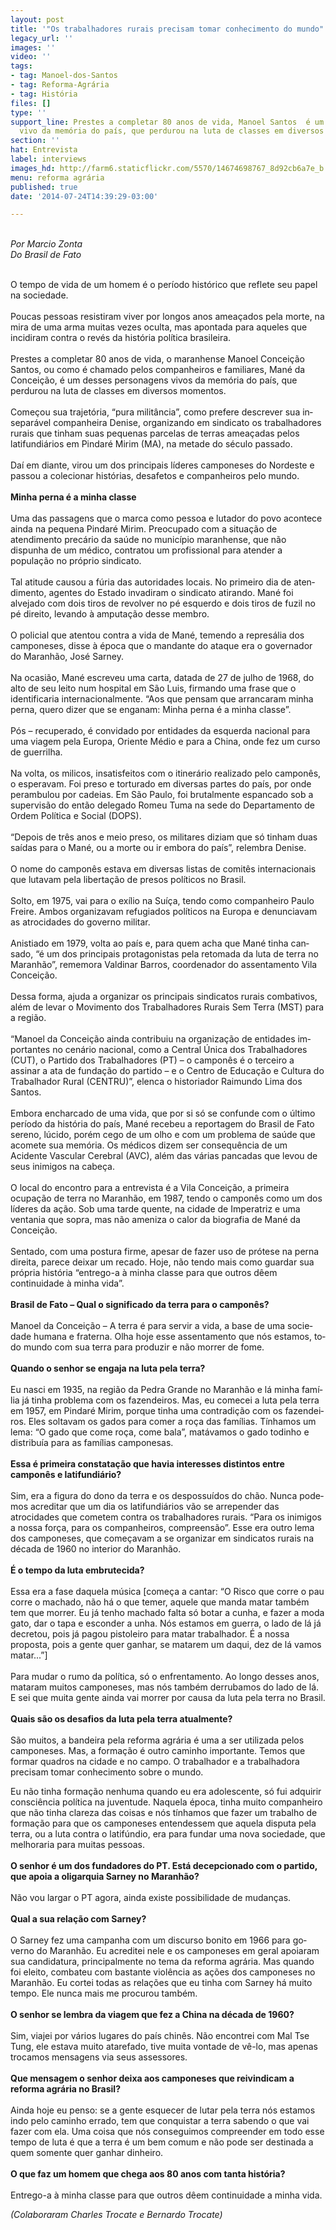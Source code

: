 ```yaml
---
layout: post
title: '"Os trabalhadores rurais precisam tomar conhecimento do mundo"'
legacy_url: ''
images: ''
video: ''
tags:
- tag: Manoel-dos-Santos
- tag: Reforma-Agrária
- tag: História
files: []
type: ''
support_line: Prestes a completar 80 anos de vida, Manoel San­tos  é um personagem
  vivo da memória do país, que perdurou na luta de classes em diversos momentos.
section: ''
hat: Entrevista
label: interviews
images_hd: http://farm6.staticflickr.com/5570/14674698767_8d92cb6a7e_b.jpg
menu: reforma agrária
published: true
date: '2014-07-24T14:39:29-03:00'

---
```

<p><br />
<em>Por Marcio Zonta<br />
Do&nbsp;Brasil de Fato</em></p>

<p><br />
O tempo de vida de um homem &eacute; o per&iacute;odo hist&oacute;rico que reflete seu papel na sociedade.<br />
<br />
Poucas pessoas resistiram viver por longos anos amea&ccedil;ados pela morte, na mira de uma arma muitas vezes oculta, mas apontada para aqueles que incidi&shy;ram contra o rev&eacute;s da hist&oacute;ria pol&iacute;tica brasileira.<br />
<br />
Prestes a completar 80 anos de vida, o maranhense Manoel Concei&ccedil;&atilde;o San&shy;tos, ou como &eacute; chamado pelos compa&shy;nheiros e familiares, Man&eacute; da Concei&shy;&ccedil;&atilde;o, &eacute; um desses personagens vivos da mem&oacute;ria do pa&iacute;s, que perdurou na luta de classes em diversos momentos.<br />
<br />
Come&ccedil;ou sua trajet&oacute;ria, &ldquo;pura mili&shy;t&acirc;ncia&rdquo;, como prefere descrever sua in&shy;separ&aacute;vel companheira Denise, orga&shy;nizando em sindicato os trabalhadores rurais que tinham suas pequenas parce&shy;las de terras amea&ccedil;adas pelos latifundi&shy;&aacute;rios em Pindar&eacute; Mirim (MA), na meta&shy;de do s&eacute;culo passado.<br />
<br />
Da&iacute; em diante, virou um dos princi&shy;pais l&iacute;deres camponeses do Nordeste e passou a colecionar hist&oacute;rias, desafetos e companheiros pelo mundo.<br />
<br />
<strong>Minha perna &eacute; a minha classe</strong><br />
<br />
Uma das passagens que o marca como pessoa e lutador do povo acontece ainda na pequena Pindar&eacute; Mirim. Preocupado com a situa&ccedil;&atilde;o de atendimento prec&aacute;&shy;rio da sa&uacute;de no munic&iacute;pio maranhense, que n&atilde;o dispunha de um m&eacute;dico, con&shy;tratou um profissional para atender a popula&ccedil;&atilde;o no pr&oacute;prio sindicato.<br />
<br />
Tal atitude causou a f&uacute;ria das autori&shy;dades locais. No primeiro dia de aten&shy;dimento, agentes do Estado invadiram o sindicato atirando. Man&eacute; foi alvejado com dois tiros de revolver no p&eacute; esquer&shy;do e dois tiros de fuzil no p&eacute; direito, le&shy;vando &agrave; amputa&ccedil;&atilde;o desse membro.<br />
<br />
O policial que atentou contra a vida de Man&eacute;, temendo a repres&aacute;lia dos campo&shy;neses, disse &agrave; &eacute;poca que o mandante do ataque era o governador do Maranh&atilde;o, Jos&eacute; Sarney.<br />
<br />
Na ocasi&atilde;o, Man&eacute; escreveu uma carta, datada de 27 de julho de 1968, do alto de seu leito num hospital em S&atilde;o Luis, firmando uma frase que o identificaria internacionalmente. &ldquo;Aos que pensam que arrancaram minha perna, quero di&shy;zer que se enganam: Minha perna &eacute; a minha classe&rdquo;.<br />
<br />
P&oacute;s &ndash; recuperado, &eacute; convidado por entidades da esquerda nacional para uma viagem pela Europa, Oriente M&eacute;&shy;dio e para a China, onde fez um curso de guerrilha.<br />
<br />
Na volta, os milicos, insatisfeitos com o itiner&aacute;rio realizado pelo campon&ecirc;s, o esperavam. Foi preso e torturado em di&shy;versas partes do pa&iacute;s, por onde peram&shy;bulou por cadeias. Em S&atilde;o Paulo, foi brutalmente espancado sob a supervi&shy;s&atilde;o do ent&atilde;o delegado Romeu Tuma na sede do Departamento de Ordem Pol&iacute;ti&shy;ca e Social (DOPS).<br />
<br />
&ldquo;Depois de tr&ecirc;s anos e meio preso, os militares diziam que s&oacute; tinham duas sa&shy;&iacute;das para o Man&eacute;, ou a morte ou ir em&shy;bora do pa&iacute;s&rdquo;, relembra Denise.<br />
<br />
O nome do campon&ecirc;s estava em di&shy;versas listas de comit&ecirc;s internacionais que lutavam pela liberta&ccedil;&atilde;o de presos pol&iacute;ticos no Brasil.<br />
<br />
Solto, em 1975, vai para o ex&iacute;lio na Su&iacute;&ccedil;a, tendo como companheiro Paulo Freire. Ambos organizavam refugiados pol&iacute;ticos na Europa e denunciavam as atrocidades do governo militar.<br />
<br />
Anistiado em 1979, volta ao pa&iacute;s e, para quem acha que Man&eacute; tinha can&shy;sado, &ldquo;&eacute; um dos principais protagonis&shy;tas pela retomada da luta de terra no Maranh&atilde;o&rdquo;, rememora Valdinar Bar&shy;ros, coordenador do assentamento Vi&shy;la Concei&ccedil;&atilde;o.<br />
<br />
Dessa forma, ajuda a organizar os principais sindicatos rurais combati&shy;vos, al&eacute;m de levar o Movimento dos Trabalhadores Rurais Sem Terra (MST) para a regi&atilde;o.<br />
<br />
&ldquo;Manoel da Concei&ccedil;&atilde;o ainda contri&shy;buiu na organiza&ccedil;&atilde;o de entidades im&shy;portantes no cen&aacute;rio nacional, co&shy;mo a Central &Uacute;nica dos Trabalhado&shy;res (CUT), o Partido dos Trabalhadores (PT) &ndash; o campon&ecirc;s &eacute; o terceiro a assinar a ata de funda&ccedil;&atilde;o do partido &ndash; e o Cen&shy;tro de Educa&ccedil;&atilde;o e Cultura do Trabalha&shy;dor Rural (CENTRU)&rdquo;, elenca o histo&shy;riador Raimundo Lima dos Santos.<br />
<br />
Embora encharcado de uma vida, que por si s&oacute; se confunde com o &uacute;ltimo pe&shy;r&iacute;odo da hist&oacute;ria do pa&iacute;s, Man&eacute; recebeu a reportagem do Brasil de Fato sere&shy;no, l&uacute;cido, por&eacute;m cego de um olho e com um problema de sa&uacute;de que acomete sua mem&oacute;ria. Os m&eacute;dicos dizem ser conse&shy;qu&ecirc;ncia de um Acidente Vascular Cere&shy;bral (AVC), al&eacute;m das v&aacute;rias pancadas que levou de seus inimigos na cabe&ccedil;a.<br />
<br />
O local do encontro para a entrevista &eacute; a Vila Concei&ccedil;&atilde;o, a primeira ocupa&ccedil;&atilde;o de terra no Maranh&atilde;o, em 1987, tendo o campon&ecirc;s como um dos l&iacute;deres da a&ccedil;&atilde;o. Sob uma tarde quente, na cidade de Im&shy;peratriz e uma ventania que sopra, mas n&atilde;o ameniza o calor da biografia de Ma&shy;n&eacute; da Concei&ccedil;&atilde;o.<br />
<br />
Sentado, com uma postura firme, apesar de fazer uso de pr&oacute;tese na perna direita, parece deixar um recado. Hoje, n&atilde;o tendo mais como guardar sua pr&oacute;&shy;pria hist&oacute;ria &ldquo;entrego-a &agrave; minha classe para que outros d&ecirc;em continuidade &agrave; minha vida&rdquo;.<br />
<br />
<strong>Brasil de Fato &ndash; Qual o significado da terra para o campon&ecirc;s?</strong><br />
<br />
Manoel da Concei&ccedil;&atilde;o &ndash; A terra &eacute; pa&shy;ra servir a vida, a base de uma socie&shy;dade humana e fraterna. Olha hoje es&shy;se assentamento que n&oacute;s estamos, to&shy;do mundo com sua terra para produzir e n&atilde;o morrer de fome.<br />
<br />
<strong>Quando o senhor se engaja na luta pela terra?</strong><br />
<br />
Eu nasci em 1935, na regi&atilde;o da Pedra Grande no Maranh&atilde;o e l&aacute; minha fam&iacute;&shy;lia j&aacute; tinha problema com os fazendei&shy;ros. Mas, eu comecei a luta pela terra em 1957, em Pindar&eacute; Mirim, porque ti&shy;nha uma contradi&ccedil;&atilde;o com os fazendei&shy;ros. Eles soltavam os gados para comer a ro&ccedil;a das fam&iacute;lias. T&iacute;nhamos um le&shy;ma: &ldquo;O gado que come ro&ccedil;a, come ba&shy;la&rdquo;, mat&aacute;vamos o gado todinho e distri&shy;bu&iacute;a para as fam&iacute;lias camponesas.<br />
<br />
<strong>Essa &eacute; primeira constata&ccedil;&atilde;o que havia interesses distintos entre campon&ecirc;s e latifundi&aacute;rio?</strong><br />
<br />
Sim, era a figura do dono da terra e os despossu&iacute;dos do ch&atilde;o. Nunca pode&shy;mos acreditar que um dia os latifundi&shy;&aacute;rios v&atilde;o se arrepender das atrocidades que cometem contra os trabalhadores rurais. &ldquo;Para os inimigos a nossa for&ccedil;a, para os companheiros, compreens&atilde;o&rdquo;. Esse era outro lema dos camponeses, que come&ccedil;avam a se organizar em sin&shy;dicatos rurais na d&eacute;cada de 1960 no in&shy;terior do Maranh&atilde;o.<br />
<br />
<strong>&Eacute; o tempo da luta embrutecida?</strong><br />
<br />
Essa era a fase daquela m&uacute;sica [co&shy;me&ccedil;a a cantar: &ldquo;O Risco que corre o pau corre o machado, n&atilde;o h&aacute; o que temer, aquele que manda matar tamb&eacute;m tem que morrer. Eu j&aacute; tenho machado fal&shy;ta s&oacute; botar a cunha, e fazer a moda ga&shy;to, dar o tapa e esconder a unha. N&oacute;s es&shy;tamos em guerra, o lado de l&aacute; j&aacute; decre&shy;tou, pois j&aacute; pagou pistoleiro para matar trabalhador. &Eacute; a nossa proposta, pois a gente quer ganhar, se matarem um da&shy;qui, dez de l&aacute; vamos matar...&rdquo;]<br />
<br />
Para mudar o rumo da pol&iacute;tica, s&oacute; o enfrentamento. Ao longo desses anos, mataram muitos camponeses, mas n&oacute;s tamb&eacute;m derrubamos do lado de l&aacute;. E sei que muita gente ainda vai morrer por causa da luta pela terra no Brasil.<br />
<br />
<strong>Quais s&atilde;o os desafios da luta pela terra atualmente?</strong><br />
<br />
S&atilde;o muitos, a bandeira pela reforma agr&aacute;ria &eacute; uma a ser utilizada pelos cam&shy;poneses. Mas, a forma&ccedil;&atilde;o &eacute; outro ca&shy;minho importante. Temos que formar quadros na cidade e no campo. O tra&shy;balhador e a trabalhadora precisam to&shy;mar conhecimento sobre o mundo.</p>

<p>Eu n&atilde;o tinha forma&ccedil;&atilde;o nenhuma quando eu era adolescente, s&oacute; fui adquirir cons&shy;ci&ecirc;ncia pol&iacute;tica na juventude. Naque&shy;la &eacute;poca, tinha muito companheiro que n&atilde;o tinha clareza das coisas e n&oacute;s t&iacute;nha&shy;mos que fazer um trabalho de forma&ccedil;&atilde;o para que os camponeses entendessem que aquela disputa pela terra, ou a lu&shy;ta contra o latif&uacute;ndio, era para fundar uma nova sociedade, que melhoraria para muitas pessoas.<br />
<br />
<strong>O senhor &eacute; um dos fundadores do PT. Est&aacute; decepcionado com o partido, que apoia a oligarquia Sarney no Maranh&atilde;o?</strong><br />
<br />
N&atilde;o vou largar o PT agora, ainda exis&shy;te possibilidade de mudan&ccedil;as.<br />
<br />
<strong>Qual a sua rela&ccedil;&atilde;o com Sarney?</strong><br />
<br />
O Sarney fez uma campanha com um discurso bonito em 1966 para go&shy;verno do Maranh&atilde;o. Eu acreditei ne&shy;le e os camponeses em geral apoiaram sua candidatura, principalmente no te&shy;ma da reforma agr&aacute;ria. Mas quando foi eleito, combateu com bastante viol&ecirc;n&shy;cia as a&ccedil;&otilde;es dos camponeses no Mara&shy;nh&atilde;o. Eu cortei todas as rela&ccedil;&otilde;es que eu tinha com Sarney h&aacute; muito tempo. Ele nunca mais me procurou tamb&eacute;m.<br />
<br />
<strong>O senhor se lembra da viagem que fez a China na d&eacute;cada de 1960?</strong><br />
<br />
Sim, viajei por v&aacute;rios lugares do pa&iacute;s chin&ecirc;s. N&atilde;o encontrei com Mal Tse Tung, ele estava muito atarefado, tive muita vontade de v&ecirc;-lo, mas apenas tro&shy;camos mensagens via seus assessores.<br />
<br />
<strong>Que mensagem o senhor deixa aos camponeses que reivindicam a reforma agr&aacute;ria no Brasil?</strong><br />
<br />
Ainda hoje eu penso: se a gente es&shy;quecer de lutar pela terra n&oacute;s estamos indo pelo caminho errado, tem que con&shy;quistar a terra sabendo o que vai fazer com ela. Uma coisa que n&oacute;s consegui&shy;mos compreender em todo esse tempo de luta &eacute; que a terra &eacute; um bem comum e n&atilde;o pode ser destinada a quem somen&shy;te quer ganhar dinheiro.<br />
<br />
<strong>O que faz um homem que chega aos 80 anos com tanta hist&oacute;ria?</strong><br />
<br />
Entrego-a &agrave; minha classe para que ou&shy;tros d&ecirc;em continuidade a minha vida.</p>

<p><em>(Colaboraram Charles Trocate e Ber&shy;nardo Trocate)</em></p>
